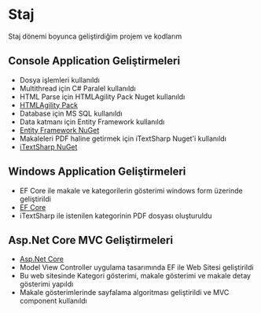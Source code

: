 # Staj
Staj dönemi boyunca geliştirdiğim projem ve kodlarım


## Console Application Geliştirmeleri
   
- Dosya işlemleri kullanıldı
- Multithread için C# Paralel kullanıldı
- HTML Parse için HTMLAgility Pack Nuget kullanıldı
 - [HTMLAgility Pack](https://html-agility-pack.net/)
- Database için MS SQL kullanıldı
- Data katmanı için Entity Framework kullanıldı
 - [Entity Framework NuGet](https://www.nuget.org/packages/EntityFramework/)
- Makaleleri PDF haline getirmek için iTextSharp Nuget'i kullanıldı
 - [iTextSharp NuGet](https://www.nuget.org/packages/iTextSharp/5.5.13.1)
    

## Windows Application Geliştirmeleri

- EF Core ile makale ve kategorilerin gösterimi windows form üzerinde geliştirildi
 - [EF Core](https://www.nuget.org/packages/Microsoft.EntityFrameworkCore/)
- iTextSharp ile istenilen kategorinin PDF dosyası oluşturuldu
    

## Asp.Net Core MVC Geliştirmeleri
    
- [Asp.Net Core](https://docs.microsoft.com/en-us/aspnet/core/?view=aspnetcore-2.2)
- Model View Controller uygulama tasarımında EF ile Web Sitesi geliştirildi
- Bu web sitesinde Kategori gösterimi, makale gösterimi ve makale detay gösterimi yapıldı
- Makale gösterimlerinde sayfalama algoritması geliştirildi ve MVC component kullanıldı
